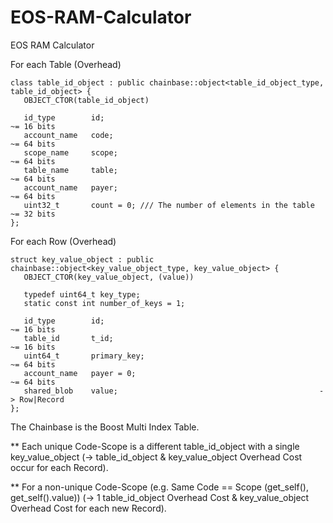 # EOS-RAM-Calculator
EOS RAM Calculator

For each Table (Overhead)
```
class table_id_object : public chainbase::object<table_id_object_type, table_id_object> {
   OBJECT_CTOR(table_id_object)

   id_type        id;                                                ~= 16 bits
   account_name   code;                                              ~= 64 bits
   scope_name     scope;                                             ~= 64 bits
   table_name     table;                                             ~= 64 bits
   account_name   payer;                                             ~= 64 bits
   uint32_t       count = 0; /// The number of elements in the table ~= 32 bits
};
```

For each Row (Overhead)
```
struct key_value_object : public chainbase::object<key_value_object_type, key_value_object> {
   OBJECT_CTOR(key_value_object, (value))

   typedef uint64_t key_type;
   static const int number_of_keys = 1;

   id_type        id;                                                ~= 16 bits
   table_id       t_id;                                              ~= 16 bits
   uint64_t       primary_key;                                       ~= 64 bits
   account_name   payer = 0;                                         ~= 64 bits
   shared_blob    value;                                             -> Row|Record
};
```

The Chainbase is the Boost Multi Index Table.

** Each unique Code-Scope is a different table_id_object with a single key_value_object (-> table_id_object & key_value_object Overhead Cost occur for each Record).

** For a non-unique Code-Scope (e.g. Same Code == Scope (get_self(), get_self().value)) (-> 1 table_id_object Overhead Cost & key_value_object Overhead Cost for each new Record).
